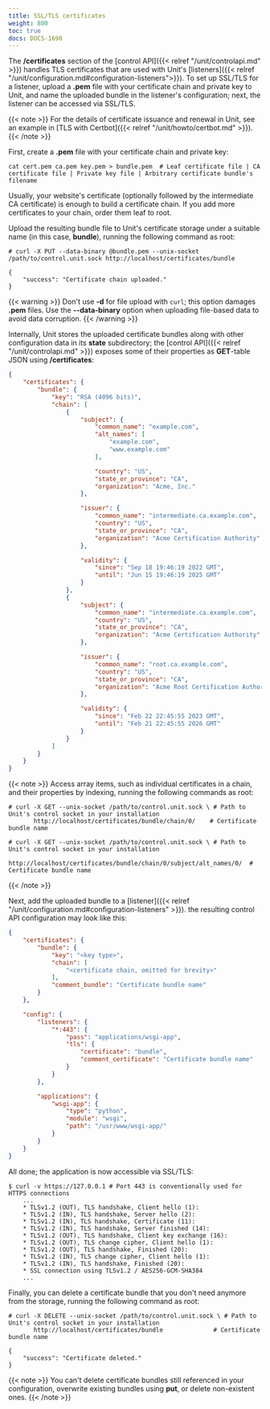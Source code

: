 ```yaml
---
title: SSL/TLS certificates
weight: 800
toc: true
docs: DOCS-1698
---
```


The **/certificates** section of the [control API]({{< relref "/unit/controlapi.md" >}})
handles TLS certificates that are used with Unit's
[listeners]({{< relref "/unit/configuration.md#configuration-listeners">}}).
To set up SSL/TLS for a listener, upload a **.pem** file with your certificate
chain and private key to Unit, and name the uploaded bundle in the listener's configuration; next, the listener can be accessed via SSL/TLS.

{{< note >}}
For the details of certificate issuance and renewal in Unit,
see an example in [TLS with Certbot]({{< relref "/unit/howto/certbot.md" >}}).
{{< /note >}}


First, create a **.pem** file with your certificate chain and private key:

```console
cat cert.pem ca.pem key.pem > bundle.pem  # Leaf certificate file | CA certificate file | Private key file | Arbitrary certificate bundle's filename
```

Usually, your website's certificate (optionally followed by the intermediate CA certificate) is enough to build a certificate chain. If you add more certificates
to your chain, order them leaf to root.

Upload the resulting bundle file to Unit's certificate storage under a suitable name
(in this case, **bundle**), running the following command as root:

```console
# curl -X PUT --data-binary @bundle.pem --unix-socket /path/to/control.unit.sock http://localhost/certificates/bundle

{
    "success": "Certificate chain uploaded."
}
```

{{< warning >}}
Don't use **-d** for file upload with `curl`; this option damages **.pem** files.
Use the **--data-binary** option when uploading file-based data to avoid data
corruption.
{{< /warning >}}

Internally, Unit stores the uploaded certificate bundles along with other configuration data in its **state** subdirectory; the
[control API]({{< relref "/unit/controlapi.md" >}})
exposes some of their properties as **GET**-table JSON using **/certificates**:

```json
{
    "certificates": {
        "bundle": {
            "key": "RSA (4096 bits)",
            "chain": [
                {
                    "subject": {
                        "common_name": "example.com",
                        "alt_names": [
                            "example.com",
                            "www.example.com"
                        ],

                        "country": "US",
                        "state_or_province": "CA",
                        "organization": "Acme, Inc."
                    },

                    "issuer": {
                        "common_name": "intermediate.ca.example.com",
                        "country": "US",
                        "state_or_province": "CA",
                        "organization": "Acme Certification Authority"
                    },

                    "validity": {
                        "since": "Sep 18 19:46:19 2022 GMT",
                        "until": "Jun 15 19:46:19 2025 GMT"
                    }
                },
                {
                    "subject": {
                        "common_name": "intermediate.ca.example.com",
                        "country": "US",
                        "state_or_province": "CA",
                        "organization": "Acme Certification Authority"
                    },

                    "issuer": {
                        "common_name": "root.ca.example.com",
                        "country": "US",
                        "state_or_province": "CA",
                        "organization": "Acme Root Certification Authority"
                    },

                    "validity": {
                        "since": "Feb 22 22:45:55 2023 GMT",
                        "until": "Feb 21 22:45:55 2026 GMT"
                    }
                }
            ]
        }
    }
}
```

{{< note >}}
Access array items, such as individual certificates in a chain,
and their properties by indexing, running the following commands as root:

```console
# curl -X GET --unix-socket /path/to/control.unit.sock \ # Path to Unit's control socket in your installation
       http://localhost/certificates/bundle/chain/0/    # Certificate bundle name
```

```console
# curl -X GET --unix-socket /path/to/control.unit.sock \ # Path to Unit's control socket in your installation
       http://localhost/certificates/bundle/chain/0/subject/alt_names/0/  # Certificate bundle name
```
{{< /note >}}

Next, add the uploaded bundle to a
[listener]({{< relref "/unit/configuration.md#configuration-listeners" >}}).
the resulting control API configuration may look like this:

```json
{
    "certificates": {
        "bundle": {
            "key": "<key type>",
            "chain": [
                "<certificate chain, omitted for brevity>"
            ],
            "comment_bundle": "Certificate bundle name"
        }
    },

    "config": {
        "listeners": {
            "*:443": {
                "pass": "applications/wsgi-app",
                "tls": {
                    "certificate": "bundle",
                    "comment_certificate": "Certificate bundle name"
                }
            }
        },

        "applications": {
            "wsgi-app": {
                "type": "python",
                "module": "wsgi",
                "path": "/usr/www/wsgi-app/"
            }
        }
    }
}
```

All done;
the application is now accessible via SSL/TLS:

```console
$ curl -v https://127.0.0.1 # Port 443 is conventionally used for HTTPS connections
    ...
    * TLSv1.2 (OUT), TLS handshake, Client hello (1):
    * TLSv1.2 (IN), TLS handshake, Server hello (2):
    * TLSv1.2 (IN), TLS handshake, Certificate (11):
    * TLSv1.2 (IN), TLS handshake, Server finished (14):
    * TLSv1.2 (OUT), TLS handshake, Client key exchange (16):
    * TLSv1.2 (OUT), TLS change cipher, Client hello (1):
    * TLSv1.2 (OUT), TLS handshake, Finished (20):
    * TLSv1.2 (IN), TLS change cipher, Client hello (1):
    * TLSv1.2 (IN), TLS handshake, Finished (20):
    * SSL connection using TLSv1.2 / AES256-GCM-SHA384
    ...
```

Finally, you can delete a certificate bundle that you don't need anymore
from the storage, running the following command as root:

```console
# curl -X DELETE --unix-socket /path/to/control.unit.sock \ # Path to Unit's control socket in your installation
       http://localhost/certificates/bundle              # Certificate bundle name

{
    "success": "Certificate deleted."
}
```

{{< note >}}
You can't delete certificate bundles still referenced in your configuration,
overwrite existing bundles using **put**, or delete non-existent ones.
{{< /note >}}
